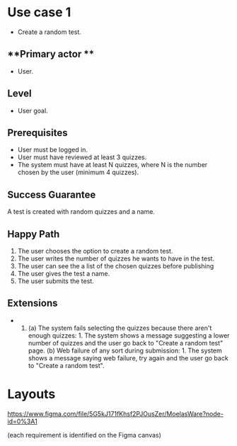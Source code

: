 # Use case 1

* Create a random test.

## **Primary actor **

* User.

## **Level**

* User goal.

## **Prerequisites**
* User must be logged in.
* User must have reviewed at least 3 quizzes.
* The system must have at least N quizzes, where N is the number chosen by the user (minimum 4 quizzes).

## **Success Guarantee**
A test is created with random quizzes and a name.

## **Happy Path**
1. The user chooses the option to create a random test.
2. The user writes the number of quizzes he wants to have in the test.
3. The user can see the a list of the chosen quizzes before publishing
4. The user gives the test a name.
5. The user submits the test.

## Extensions

* 1.    (a) The system fails selecting the quizzes because there aren't enough quizzes:
            1. The system shows a message suggesting a lower number of quizzes and the user go back to "Create a random test" page.
        (b) Web failure of any sort during submission: 
            1.  The system shows a message saying web failure, try again and the user go back to "Create a random test".

# Layouts
https://www.figma.com/file/5G5kJ171fKhsf2PJOusZer/MoelasWare?node-id=0%3A1

(each requirement is identified on the Figma canvas)
